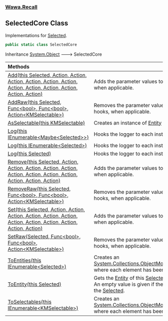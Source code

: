 ### [Wawa.Recall](Wawa.Recall.md 'Wawa.Recall')

## SelectedCore Class

Implementations for [Selected](Selected.md 'Wawa.Recall.Selected').

```csharp
public static class SelectedCore
```

Inheritance [System.Object](https://docs.microsoft.com/en-us/dotnet/api/System.Object 'System.Object') &#129106; SelectedCore

| Methods | |
| :--- | :--- |
| [Add(this Selected, Action, Action, Action, Action, Action, Action, Action, Action, Action, Action, Action, Action)](SelectedCore.Add(Selected,Action,Action,Action,Action,Action,Action,Action,Action,Action,Action,Action,Action).md 'Wawa.Recall.SelectedCore.Add(this Wawa.Recall.Selected, System.Action, System.Action, System.Action, System.Action, System.Action, System.Action, System.Action, System.Action, System.Action, System.Action, System.Action, System.Action)') | Adds the parameter values to the corresponding hooks, when applicable. |
| [AddRaw(this Selected, Func&lt;bool&gt;, Func&lt;bool&gt;, Action&lt;KMSelectable&gt;)](SelectedCore.AddRaw(Selected,Func{bool},Func{bool},Action{KMSelectable}).md 'Wawa.Recall.SelectedCore.AddRaw(this Wawa.Recall.Selected, System.Func<bool>, System.Func<bool>, System.Action<KMSelectable>)') | Removes the parameter values to the corresponding hooks, when applicable. |
| [AsSelectable(this KMSelectable)](SelectedCore.AsSelectable(KMSelectable).md 'Wawa.Recall.SelectedCore.AsSelectable(this KMSelectable)') | Creates an instance of [Entity](Entity.md 'Wawa.Recall.Entity') where [Solvable](Entity.Solvable.md 'Wawa.Recall.Entity.Solvable') is set. |
| [Log(this IEnumerable&lt;Maybe&lt;Selected&gt;&gt;)](SelectedCore.Log(IEnumerable{Maybe{Selected}}).md 'Wawa.Recall.SelectedCore.Log(this System.Collections.Generic.IEnumerable<Wawa.Optionals.Maybe<Wawa.Recall.Selected>>)') | Hooks the logger to each instance. |
| [Log(this IEnumerable&lt;Selected&gt;)](SelectedCore.Log(IEnumerable{Selected}).md 'Wawa.Recall.SelectedCore.Log(this System.Collections.Generic.IEnumerable<Wawa.Recall.Selected>)') | Hooks the logger to each instance. |
| [Log(this Selected)](SelectedCore.Log(Selected).md 'Wawa.Recall.SelectedCore.Log(this Wawa.Recall.Selected)') | Hooks the logger to each instance. |
| [Remove(this Selected, Action, Action, Action, Action, Action, Action, Action, Action, Action, Action, Action, Action)](SelectedCore.Remove(Selected,Action,Action,Action,Action,Action,Action,Action,Action,Action,Action,Action,Action).md 'Wawa.Recall.SelectedCore.Remove(this Wawa.Recall.Selected, System.Action, System.Action, System.Action, System.Action, System.Action, System.Action, System.Action, System.Action, System.Action, System.Action, System.Action, System.Action)') | Adds the parameter values to the corresponding hooks, when applicable. |
| [RemoveRaw(this Selected, Func&lt;bool&gt;, Func&lt;bool&gt;, Action&lt;KMSelectable&gt;)](SelectedCore.RemoveRaw(Selected,Func{bool},Func{bool},Action{KMSelectable}).md 'Wawa.Recall.SelectedCore.RemoveRaw(this Wawa.Recall.Selected, System.Func<bool>, System.Func<bool>, System.Action<KMSelectable>)') | Removes the parameter values to the corresponding hooks, when applicable. |
| [Set(this Selected, Action, Action, Action, Action, Action, Action, Action, Action, Action, Action, Action, Action)](SelectedCore.Set(Selected,Action,Action,Action,Action,Action,Action,Action,Action,Action,Action,Action,Action).md 'Wawa.Recall.SelectedCore.Set(this Wawa.Recall.Selected, System.Action, System.Action, System.Action, System.Action, System.Action, System.Action, System.Action, System.Action, System.Action, System.Action, System.Action, System.Action)') | Adds the parameter values to the corresponding hooks, when applicable. |
| [SetRaw(Selected, Func&lt;bool&gt;, Func&lt;bool&gt;, Action&lt;KMSelectable&gt;)](SelectedCore.SetRaw(Selected,Func{bool},Func{bool},Action{KMSelectable}).md 'Wawa.Recall.SelectedCore.SetRaw(Wawa.Recall.Selected, System.Func<bool>, System.Func<bool>, System.Action<KMSelectable>)') | Removes the parameter values to the corresponding hooks, when applicable. |
| [ToEntities(this IEnumerable&lt;Selected&gt;)](SelectedCore.ToEntities(IEnumerable{Selected}).md 'Wawa.Recall.SelectedCore.ToEntities(this System.Collections.Generic.IEnumerable<Wawa.Recall.Selected>)') | Creates an [System.Collections.ObjectModel.ReadOnlyCollection&lt;&gt;](https://docs.microsoft.com/en-us/dotnet/api/System.Collections.ObjectModel.ReadOnlyCollection-1 'System.Collections.ObjectModel.ReadOnlyCollection`1') where each element has been converted. |
| [ToEntity(this Selected)](SelectedCore.ToEntity(Selected).md 'Wawa.Recall.SelectedCore.ToEntity(this Wawa.Recall.Selected)') | Gets the [Entity](Entity.md 'Wawa.Recall.Entity') of this [Selected](Selected.md 'Wawa.Recall.Selected').<br/>An empty value is given if there is no attached [Entity](Entity.md 'Wawa.Recall.Entity') on the [Selected](Selected.md 'Wawa.Recall.Selected'). |
| [ToSelectables(this IEnumerable&lt;KMSelectable&gt;)](SelectedCore.ToSelectables(IEnumerable{KMSelectable}).md 'Wawa.Recall.SelectedCore.ToSelectables(this System.Collections.Generic.IEnumerable<KMSelectable>)') | Creates an [System.Collections.ObjectModel.ReadOnlyCollection&lt;&gt;](https://docs.microsoft.com/en-us/dotnet/api/System.Collections.ObjectModel.ReadOnlyCollection-1 'System.Collections.ObjectModel.ReadOnlyCollection`1') where each element has been converted. |

